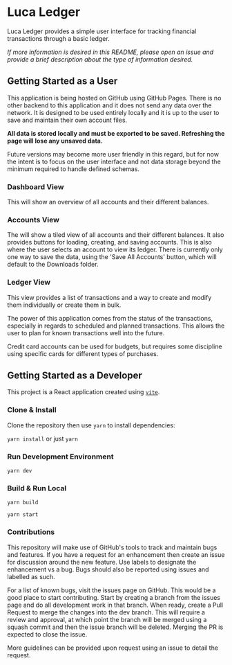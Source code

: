 # Luca Ledger

Luca Ledger provides a simple user interface for tracking financial transactions through a basic ledger.

*If more information is desired in this README, please open an issue and provide a brief description about the type of information desired.*

## Getting Started as a User

This application is being hosted on GitHub using GitHub Pages. There is no other backend to this application and it does not send any data over the network. It is designed to be used entirely locally and it is up to the user to save and maintain their own account files.

**All data is stored locally and must be exported to be saved. Refreshing the page will lose any unsaved data.**

Future versions may become more user friendly in this regard, but for now the intent is to focus on the user interface and not data storage beyond the minimum required to handle defined schemas.

### Dashboard View

This will show an overview of all accounts and their different balances.

### Accounts View

The will show a tiled view of all accounts and their different balances. It also provides buttons for loading, creating, and saving accounts. This is also where the user selects an account to view its ledger. There is currently only one way to save the data, using the 'Save All Accounts' button, which will default to the Downloads folder.

### Ledger View

This view provides a list of transactions and a way to create and modify them individually or create them in bulk.

The power of this application comes from the status of the transactions, especially in regards to scheduled and planned transactions. This allows the user to plan for known transactions well into the future.

Credit card accounts can be used for budgets, but requires some discipline using specific cards for different types of purchases.

## Getting Started as a Developer

This project is a React application created using [`vite`](https://vitejs.dev/).

### Clone & Install

Clone the repository then use `yarn` to install dependencies:

`yarn install` or just `yarn`

### Run Development Environment

`yarn dev`

### Build & Run Local

`yarn build`

`yarn start`

### Contributions

This repository will make use of GitHub's tools to track and maintain bugs and features. If you have a request for an enhancement then create an issue for discussion around the new feature. Use labels to designate the enhancement vs a bug. Bugs should also be reported using issues and labelled as such.

For a list of known bugs, visit the issues page on GitHub. This would be a good place to start contributing. Start by creating a branch from the issues page and do all development work in that branch. When ready, create a Pull Request to merge the changes into the dev branch. This will require a review and approval, at which point the branch will be merged using a squash commit and then the issue branch will be deleted. Merging the PR is expected to close the issue.

More guidelines can be provided upon request using an issue to detail the request.
